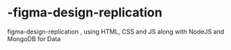 # -figma-design-replication
 figma-design-replication , using HTML, CSS and JS along with NodeJS and MongoDB for Data 
